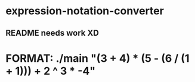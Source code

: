 # expression-notation-converter
## README needs work XD

# FORMAT: ./main "(3 + 4) * (5 - (6 / (1 + 1))) + 2 ^ 3 * -4"
